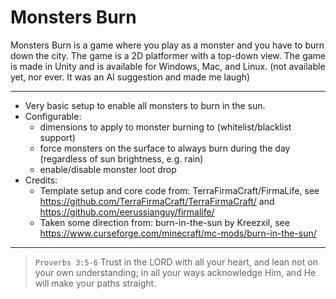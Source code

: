 Monsters Burn
=============
Monsters Burn is a game where you play as a monster and you have to burn down the city. The game is a 2D platformer with a top-down view. The game is made in Unity and is available for Windows, Mac, and Linux. (not available yet, nor ever. It was an AI suggestion and made me laugh)
***
- Very basic setup to enable all monsters to burn in the sun.
- Configurable:
    - dimensions to apply to monster burning to (whitelist/blacklist support)
    - force monsters on the surface to always burn during the day (regardless of sun brightness, e.g. rain)
    - enable/disable monster loot drop
- Credits:
    - Template setup and core code from: TerraFirmaCraft/FirmaLife, see https://github.com/TerraFirmaCraft/TerraFirmaCraft/ and https://github.com/eerussianguy/firmalife/
    - Taken some direction from: burn-in-the-sun by Kreezxil, see https://www.curseforge.com/minecraft/mc-mods/burn-in-the-sun/

***
>`Proverbs 3:5-6` Trust in the LORD with all your heart,
and lean not on your own understanding;
in all your ways acknowledge Him,
and He will make your paths straight.